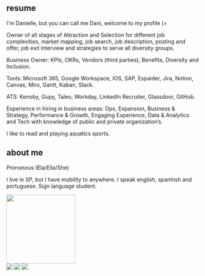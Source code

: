 ## resume
I'm Danielle, but you can call me Dani, welcome to my profile (=

Owner of all stages of Attraction and Selection for different job complexities, market mapping, job search, job description, posting and offer, job exit interview and strategies to serve all diversity groups.

Business Owner: KPIs, OKRs, Vendors (third parties), Benefits, Diversity and Inclusion.

Tools: Microsoft 365, Google Workspace, IOS, SAP, Espaider, Jira, Notion, Canvas, Miro, Gantt, Kaban, Slack.

ATS: Kenoby, Gupy, Taleo, Workday, LinkedIn Recruiter, Glassdoor, GitHub.

Experience in hiring in business areas: Ops, Expansion, Business & Strategy, Performance & Growth, Engaging Experience, Data & Analytics and Tech with knowledge of public and private organization’s.

I like to read and playing aquatics sports.

## about me
Prononous (Ela/Ella/She)

I live in SP, but I have mobility to anywhere.
I speak english, spanhish and portuguese.
Sign language student.

<div> 

  <a href="https://github.com/dannitheo">
  <img height="180em" src="https://github-readme-stats.vercel.app/api?username=dannitheo&show_icons=true&theme=dracula&include_all_commits=true&count_private=true"/>
 </div>
   
<div> 
 	 <a href="https://discord.gg/@thdanni" target="_blank"><img src="https://img.shields.io/badge/Discord-7289DA?style=for-the-badge&logo=discord&logoColor=white" target="_blank"></a> 
  <a href = "mailto:thdanni@icloud.com"><img src="https://img.shields.io/badge/-icloud-%23333?style=for-the-badge&logo=icloud&logoColor=white" target="_blank"></a>
  <a href="https://www.linkedin.com/in/daniellealvesdeoliveira" target="_blank"><img src="https://img.shields.io/badge/-LinkedIn-%230077B5?style=for-the-badge&logo=linkedin&logoColor=white" target="_blank"></a> 
 
 
</div>
